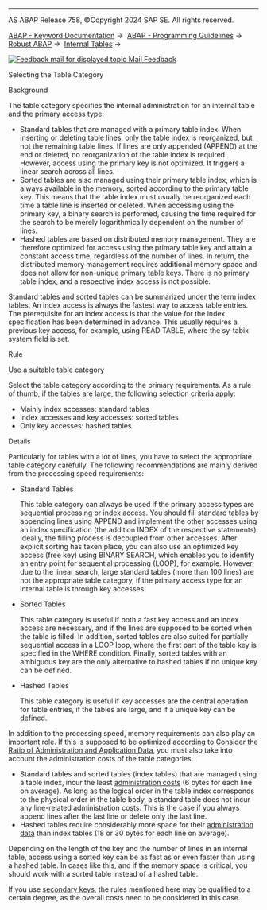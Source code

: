   

* * *

AS ABAP Release 758, ©Copyright 2024 SAP SE. All rights reserved.

[ABAP - Keyword Documentation](https://help.sap.com/doc/abapdocu_latest_index_htm/latest/en-US/abenabap.htm) →  [ABAP - Programming Guidelines](https://help.sap.com/doc/abapdocu_latest_index_htm/latest/en-US/abenabap_pgl.htm) →  [Robust ABAP](https://help.sap.com/doc/abapdocu_latest_index_htm/latest/en-US/abenrobust_abap_gdl.htm) →  [Internal Tables](https://help.sap.com/doc/abapdocu_latest_index_htm/latest/en-US/abenitab_gdl.htm) → 

 [![](Mail.gif?object=Mail.gif "Feedback mail for displayed topic") Mail Feedback](mailto:f1_help@sap.com?subject=Feedback%20on%20ABAP%20Documentation&body=Document:%20Selecting%20the%20Table%20Category%2C%20ABENSELECT_TABLE_TYPE_GUIDL%2C%20758%0D%0A%0D%0AError:%0D%0A%0D%0A%0D%0A%0D%0ASuggestion%20for%20improvement:)

Selecting the Table Category

Background   

The table category specifies the internal administration for an internal table and the primary access type:

-   Standard tables that are managed with a primary table index. When inserting or deleting table lines, only the table index is reorganized, but not the remaining table lines. If lines are only appended (APPEND) at the end or deleted, no reorganization of the table index is required. However, access using the primary key is not optimized. It triggers a linear search across all lines.
-   Sorted tables are also managed using their primary table index, which is always available in the memory, sorted according to the primary table key. This means that the table index must usually be reorganized each time a table line is inserted or deleted. When accessing using the primary key, a binary search is performed, causing the time required for the search to be merely logarithmically dependent on the number of lines.
-   Hashed tables are based on distributed memory management. They are therefore optimized for access using the primary table key and attain a constant access time, regardless of the number of lines. In return, the distributed memory management requires additional memory space and does not allow for non-unique primary table keys. There is no primary table index, and a respective index access is not possible.

Standard tables and sorted tables can be summarized under the term index tables. An index access is always the fastest way to access table entries. The prerequisite for an index access is that the value for the index specification has been determined in advance. This usually requires a previous key access, for example, using READ TABLE, where the sy-tabix system field is set.

Rule   

Use a suitable table category

Select the table category according to the primary requirements. As a rule of thumb, if the tables are large, the following selection criteria apply:

-   Mainly index accesses: standard tables
-   Index accesses and key accesses: sorted tables
-   Only key accesses: hashed tables

Details   

Particularly for tables with a lot of lines, you have to select the appropriate table category carefully. The following recommendations are mainly derived from the processing speed requirements:

-   Standard Tables
    
    This table category can always be used if the primary access types are sequential processing or index access. You should fill standard tables by appending lines using APPEND and implement the other accesses using an index specification (the addition INDEX of the respective statements). Ideally, the filling process is decoupled from other accesses. After explicit sorting has taken place, you can also use an optimized key access (free key) using BINARY SEARCH, which enables you to identify an entry point for sequential processing (LOOP), for example. However, due to the linear search, large standard tables (more than 100 lines) are not the appropriate table category, if the primary access type for an internal table is through key accesses.
    
-   Sorted Tables
    
    This table category is useful if both a fast key access and an index access are necessary, and if the lines are supposed to be sorted when the table is filled. In addition, sorted tables are also suited for partially sequential access in a LOOP loop, where the first part of the table key is specified in the WHERE condition. Finally, sorted tables with an ambiguous key are the only alternative to hashed tables if no unique key can be defined.
    
-   Hashed Tables
    
    This table category is useful if key accesses are the central operation for table entries, if the tables are large, and if a unique key can be defined.
    

In addition to the processing speed, memory requirements can also play an important role. If this is supposed to be optimized according to [Consider the Ratio of Administration and Application Data](https://help.sap.com/doc/abapdocu_latest_index_htm/latest/en-US/abenadmin_costs_dyn_mem_obj_guidl.htm "Guideline"), you must also take into account the administration costs of the table categories.

-   Standard tables and sorted tables (index tables) that are managed using a table index, incur the least [administration costs](https://help.sap.com/doc/abapdocu_latest_index_htm/latest/en-US/abenadmin_costs_dyn_mem_obj_guidl.htm "Guideline") (6 bytes for each line on average). As long as the logical order in the table index corresponds to the physical order in the table body, a standard table does not incur any line-related administration costs. This is the case if you always append lines after the last line or delete only the last line.
-   Hashed tables require considerably more space for their [administration data](https://help.sap.com/doc/abapdocu_latest_index_htm/latest/en-US/abenadmin_costs_dyn_mem_obj_guidl.htm "Guideline") than index tables (18 or 30 bytes for each line on average).

Depending on the length of the key and the number of lines in an internal table, access using a sorted key can be as fast as or even faster than using a hashed table. In cases like this, and if the memory space is critical, you should work with a sorted table instead of a hashed table.

If you use [secondary keys](https://help.sap.com/doc/abapdocu_latest_index_htm/latest/en-US/abensecondary_key_guidl.htm "Guideline"), the rules mentioned here may be qualified to a certain degree, as the overall costs need to be considered in this case.
